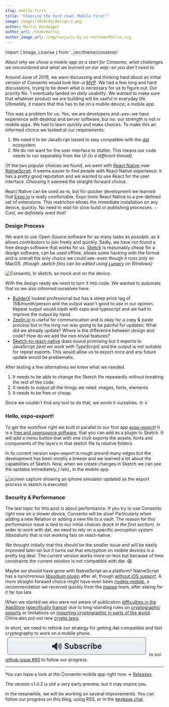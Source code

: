 ```yaml
---
slug: mobile-first
title: "Choosing the hard road: Mobile-first!"
image: images/2020/03/design-2.png
author: Martin Heidegger
author_url: /team/martin
author_image_url: /img/tanja/cc-by-nc-nd/team/Martin.svg
---
```

import { Image, License } from '../src/theme/consento'

_About why we chose a mobile app as a start for Consento, what challenges we encountered and what we learned on our way−so you don't need to._

Around June of 2019, we were discussing and thinking hard about an initial version of Consento would look like−_a [MVP][]_. We had a few long and hard discussions, trying to tie down what is necessary for us to figure out. Our priority No. 1 eventually landed on _daily usability_. We wanted to make sure that whatever product we are building will be useful in everyday life. Ultimately, it means that this has to be on a mobile device; a mobile app.

This was a problem for us. _Yes_, we are developers and−_yes_−we have experience with desktop and server software, but _no_: our strength is not in mobile apps. We had to learn quickly and make choices. To make this an informed choice we looked at our requirements:

1. We need it to be JavaScript based to stay compatible with the [dat][] ecosystem.
2. We do not want for the user interface to stutter. This means our code needs to run separately from the UI _(in a different thread)_.

Of the two popular choices we found, we went with [React Native][] over [NativeScript][]. It seems easier to find people with React Native experience. It has a pretty good reputation and we wanted to use React for the user interface. Choosing it seemed the straight-forward choice.

React Native can be used as-is, but for quicker development we learned that [Expo.io][] is really comfortable. Expo limits React Native to a pre-defined set of extensions. This restriction allows the immediate installation on any device, quickly. No need to wait for slow build or publishing processes. − _Cool, we definitely want that!_

### Design Process
We want to use Open-Source software for as many tasks as possible, as it allows contributors to join freely and quickly. Sadly, we have not found a free design software that works for us. [Sketch][] is reasonably cheap for a design software, can be used offline, allows some hacking with the format and is overall the only choice we could see−even though it runs only on MacOS. _(though .sketch files can be edited using [Lunacy][] on Windows)_

<Image
  src="img/consento/cc-by-nc-sa/design.png"
  alt="Consento, In sketch, as mock and on the device."
  caption="From sketch to mockup to prototype. Marc made some nice designs for us."
/>

With the design ready we need to turn it into code. We wanted to automate that so we also informed ourselves here:

- [BuilderX][] looked professional but has a steep price tag of 15$/month/person and the output wasn't good to use in our opinion. Repeat output would clash with expo and typescript and we had to improve the output by hand.
- [Zeplin.io][] is useful for communication and is okay for a copy &amp; paste process but in the long run was going to be painful for updates: What did we already update? Where is the difference between design and code? How do we add the non-trivial features?
- [Sketch-to-react-native][] does sound promising but it exports to JavaScript _(and we work with TypeScript)_ and the output is not suitable for repeat exports. This would allow us to export once and any future update would be problematic.

After testing a few alternatives we knew what we needed.

1. It needs to be able to change the Sketch file repeatedly without breaking the rest of the code.
2. It needs to output all the things we need: images, fonts, elements.
3. It needs to be free or cheap.

Since we couldn't find any tool to do that, we wrote it ourselves. 🤓 ↓

### Hello, expo-export!
To get the workflow right we built in parallel to our first app [expo-export][]! It is a [free and opensource software][FOSS], that you can add as a plugin to Sketch. It will add a menu button that with one click exports the assets, fonts and components of the layers in that sketch file to relative folders.

In its current version expo-export is rough around many edges but the development has been mostly a breeze and we learned a lot about the capabilities of Sketch. Now, when we create changes in Sketch we can see the updates immediately_(-ish)_ in the mobile app.

<Image
  src="img/consento/cc-by-nc-sa/screen-recording-live-update.gif"
  alt="screen capture showing an iphone simulator updated as the export process in sketch is executed."
  caption="Simulator (or device) is updated quickly after sketch export is triggered."
/>

### Security &amp; Performance

The last topic for this post is about performance. If you try to use Consento right now on a slower device, Consento will be slow! Particularly when adding a new Relation or adding a new file to a vault. The reason for this performance issue is tied to our initial choices _(back in the first section)_. In order to work with dat, we need to rely on a specific encryption system _(libsodium)_ that is not working fast on react-native.

We thought initially that this should be the smaller issue and will be easily improved later-on but it turns out that encryption on mobile devices is a pretty big deal. The current version works more-or-less but because of time constraints the current solution is not compatible with dat. 😱

Maybe we should have gone with NativeScript as a platform? NativeScript has a synchronous [libsodium plugin][NS-nacl-plugin] after all, though [without iOS support][NS-nacl-ios]. A more straight-forward choice might have even been [nodejs-mobile][], a recommendation we received quickly from the [mapeo][] team, after asking for it far too late.

When we started we also were not aware of publication [difficulties in the AppStore][appstore-difficulties] ([specifically france][france-problems]) due to long-standing rules on [cryptographic exports][crypto-exports] or limitations on [importing cryptographic in parts of the world][crypto-world]. China also put out new [crypto laws][crypto-laws].

In short, we need to rethink our strategy for getting dat-compatible and fast cryptography to work on a mobile phone. <img src="/img/external/fair-use/screenshot-subscribe-button.png" alt="Subscribe" className="inline__image" /> to our [github issue #90][subscribe] to follow our progress.

---

You can have a look at the Consento mobile app right now → [Releases][].

The version v1.0.2 is still a very early preview, but it may inspire you.

In the meanwhile, we will be working on several improvements. You can follow our progress on this blog, using RSS, or in the [keybase chat][keybase-chat].

<License author="martin" year="2021" license="CC-BY-NC-SA" />

[MVP]: https://en.wikipedia.org/wiki/Minimum_viable_product
[expo-export]: https://github.com/consento-org/expo-export
[dat]: https://datproject.org
[React Native]: https://facebook.github.io/react-native/
[NativeScript]: https://www.nativescript.org/
[Expo.io]: https://expo.io/
[Sketch]: https://www.sketch.com/get/
[Lunacy]: https://icons8.com/lunacy
[BuilderX]: https://builderx.io/pricing
[Zeplin.io]: https://zeplin.io/
[Sketch-to-react-native]: https://github.com/nanohop/sketch-to-react-native
[FOSS]: https://en.wikipedia.org/wiki/Free_and_open-source_software
[NS-nacl-plugin]: https://market.nativescript.org/plugins/nativescript-libsodium
[NS-nacl-ios]: https://market.nativescript.org/plugins/nativescript-libsodium#ios-support
[nodejs-mobile]: https://code.janeasystems.com/nodejs-mobile
[mapeo]: https://www.digital-democracy.org/mapeo/
[appstore-difficulties]: https://help.apple.com/app-store-connect/#/dev88f5c7bf9
[france-problems]: https://www.ssi.gouv.fr/en/regulation/cryptology/how-to-submit-an-application/
[crypto-exports]: https://en.wikipedia.org/wiki/Export_of_cryptography_from_the_United_States#Current_status
[crypto-world]: https://en.wikipedia.org/wiki/Restrictions_on_the_import_of_cryptography
[crypto-laws]: https://www.insideprivacy.com/data-security/china-enacts-encryption-law/
[subscribe]: https://github.com/consento-org/mobile/issues/90
[Releases]: https://github.com/consento-org/mobile/releases
[keybase-chat]: https://keybase.io/team/consento
